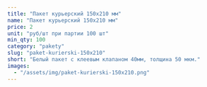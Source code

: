 ```yaml
---
title: "Пакет курьерский 150х210 мм"
name: "Пакет курьерский 150x210 мм"
price: 2
unit: "руб/шт при партии 100 шт"
min_qty: 100
category: "pakety"
slug: "paket-kurierski-150x210"
short: "Белый пакет с клеевым клапаном 40мм, толщина 50 мкм."
images:
  - "/assets/img/paket-kurierski-150x210.png"
---
```

